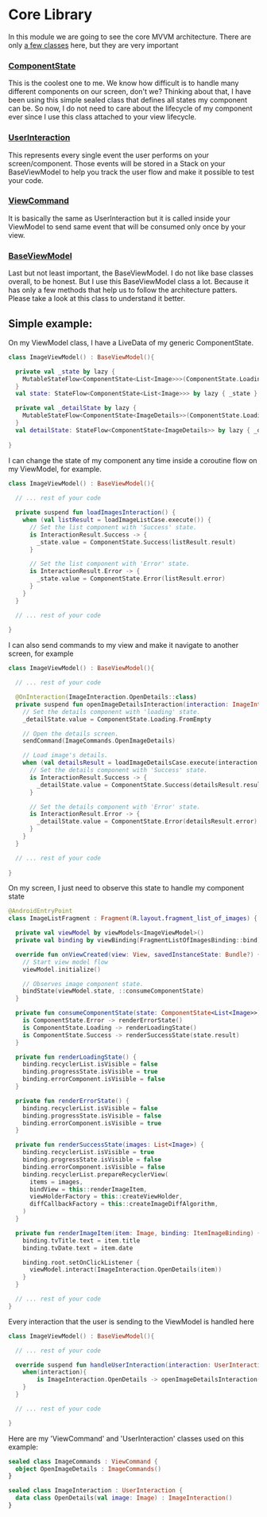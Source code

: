 # Core Library

In this module we are going to see the core MVVM architecture. There are only [a few classes](https://github.com/MayconCardoso/Mvvm-Architecture-Toolkit/tree/master/library/core/src/main/java/com/mctech/architecture/mvvm/core) here, but they are very important

### [ComponentState](https://github.com/MayconCardoso/Mvvm-Architecture-Toolkit/blob/master/library/core/src/main/java/com/mctech/architecture/mvvm/x/core/ComponentState.kt)

This is the coolest one to me. We know how difficult is to handle many different components on our screen, don't we? Thinking about that, I have been using this simple sealed class that defines all states my component can be. 
So now, I do not need to care about the lifecycle of my component ever since I use this class attached to your view lifecycle. 

### [UserInteraction](https://github.com/MayconCardoso/Mvvm-Architecture-Toolkit/blob/master/library/core/src/main/java/com/mctech/architecture/mvvm/x/core/UserInteraction.kt)

This represents every single event the user performs on your screen/component. Those events will be stored in a Stack on your BaseViewModel to help you track the user flow and make it possible to test your code.

### [ViewCommand](https://github.com/MayconCardoso/Mvvm-Architecture-Toolkit/blob/master/library/core/src/main/java/com/mctech/architecture/mvvm/x/core/ViewCommand.kt)

It is basically the same as UserInteraction but it is called inside your ViewModel to send same event that will be consumed only once by your view. 

### [BaseViewModel](https://github.com/MayconCardoso/Mvvm-Architecture-Toolkit/blob/master/library/core/src/main/java/com/mctech/architecture/mvvm/x/core/BaseViewModel.kt)

Last but not least important, the BaseViewModel. I do not like base classes overall, to be honest. But I use this BaseViewModel class a lot. Because it has only a few methods that help us to follow the architecture patters. Please take a look at this class to understand it better.

## Simple example:

On my ViewModel class, I have a LiveData of my generic ComponentState.
```kotlin
class ImageViewModel() : BaseViewModel(){

  private val _state by lazy {
    MutableStateFlow<ComponentState<List<Image>>>(ComponentState.Loading.FromEmpty)
  }
  val state: StateFlow<ComponentState<List<Image>>> by lazy { _state }

  private val _detailState by lazy {
    MutableStateFlow<ComponentState<ImageDetails>>(ComponentState.Loading.FromEmpty)
  }
  val detailState: StateFlow<ComponentState<ImageDetails>> by lazy { _detailState }
  
}
```

I can change the state of my component any time inside a coroutine flow on my ViewModel, for example.
```kotlin
class ImageViewModel() : BaseViewModel(){
    
  // ... rest of your code

  private suspend fun loadImagesInteraction() {
    when (val listResult = loadImageListCase.execute()) {
      // Set the list component with 'Success' state.
      is InteractionResult.Success -> {
        _state.value = ComponentState.Success(listResult.result)
      }

      // Set the list component with 'Error' state.
      is InteractionResult.Error -> {
        _state.value = ComponentState.Error(listResult.error)
      }
    }
  }

  // ... rest of your code
    
}
```

I can also send commands to my view and make it navigate to another screen, for example
```kotlin
class ImageViewModel() : BaseViewModel(){

  // ... rest of your code

  @OnInteraction(ImageInteraction.OpenDetails::class)
  private suspend fun openImageDetailsInteraction(interaction: ImageInteraction.OpenDetails) {
    // Set the details component with 'loading' state.
    _detailState.value = ComponentState.Loading.FromEmpty

    // Open the details screen.
    sendCommand(ImageCommands.OpenImageDetails)

    // Load image's details.
    when (val detailsResult = loadImageDetailsCase.execute(interaction.image)) {
      // Set the details component with 'Success' state.
      is InteractionResult.Success -> {
        _detailState.value = ComponentState.Success(detailsResult.result)
      }

      // Set the details component with 'Error' state.
      is InteractionResult.Error -> {
        _detailState.value = ComponentState.Error(detailsResult.error)
      }
    }
  }

  // ... rest of your code
    
}
```

On my screen, I just need to observe this state to handle my component state

```kotlin
@AndroidEntryPoint
class ImageListFragment : Fragment(R.layout.fragment_list_of_images) {

  private val viewModel by viewModels<ImageViewModel>()
  private val binding by viewBinding(FragmentListOfImagesBinding::bind)

  override fun onViewCreated(view: View, savedInstanceState: Bundle?) {
    // Start view model flow
    viewModel.initialize()

    // Observes image component state.
    bindState(viewModel.state, ::consumeComponentState)
  }

  private fun consumeComponentState(state: ComponentState<List<Image>>) = when (state) {
    is ComponentState.Error -> renderErrorState()
    is ComponentState.Loading -> renderLoadingState()
    is ComponentState.Success -> renderSuccessState(state.result)
  }

  private fun renderLoadingState() {
    binding.recyclerList.isVisible = false
    binding.progressState.isVisible = true
    binding.errorComponent.isVisible = false
  }

  private fun renderErrorState() {
    binding.recyclerList.isVisible = false
    binding.progressState.isVisible = false
    binding.errorComponent.isVisible = true
  }

  private fun renderSuccessState(images: List<Image>) {
    binding.recyclerList.isVisible = true
    binding.progressState.isVisible = false
    binding.errorComponent.isVisible = false
    binding.recyclerList.prepareRecyclerView(
      items = images,
      bindView = this::renderImageItem,
      viewHolderFactory = this::createViewHolder,
      diffCallbackFactory = this::createImageDiffAlgorithm,
    )
  }

  private fun renderImageItem(item: Image, binding: ItemImageBinding) {
    binding.tvTitle.text = item.title
    binding.tvDate.text = item.date

    binding.root.setOnClickListener {
      viewModel.interact(ImageInteraction.OpenDetails(item))
    }
  }

  // ... rest of your code
}
```

Every interaction that the user is sending to the ViewModel is handled here
```kotlin
class ImageViewModel() : BaseViewModel(){

  // ... rest of your code

  override suspend fun handleUserInteraction(interaction: UserInteraction) {
    when(interaction){
        is ImageInteraction.OpenDetails -> openImageDetailsInteraction(interaction.image)
    }
  }

  // ... rest of your code

}
```

Here are my 'ViewCommand' and 'UserInteraction' classes used on this example:

```kotlin
sealed class ImageCommands : ViewCommand {
  object OpenImageDetails : ImageCommands()
}

sealed class ImageInteraction : UserInteraction {
  data class OpenDetails(val image: Image) : ImageInteraction()
}
```
